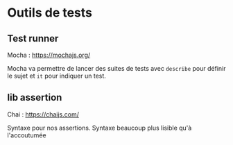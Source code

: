 # Outils de tests 

## Test runner 

Mocha : https://mochajs.org/

Mocha va permettre de lancer des suites de tests avec `describe` pour définir le sujet et `it` pour indiquer un test.

## lib assertion

Chai : https://chaijs.com/

Syntaxe pour nos assertions. Syntaxe beaucoup plus lisible qu'à l'accoutumée
